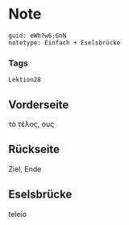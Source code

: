 # Note
```
guid: eWh?w6;GnN
notetype: Einfach + Eselsbrücke
```

### Tags
```
Lektion28
```

## Vorderseite
τὸ τέλος, ους

## Rückseite
Ziel, Ende

## Eselsbrücke
teleio
